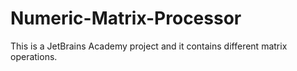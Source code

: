# Numeric-Matrix-Processor
This is a JetBrains Academy project and it contains different matrix operations.

